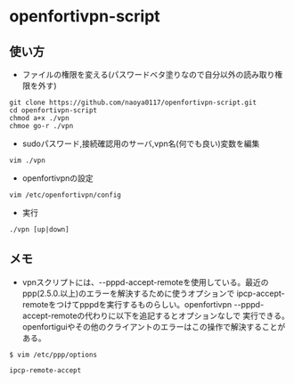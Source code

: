 # openfortivpn-script

## 使い方
- ファイルの権限を変える(パスワードベタ塗りなので自分以外の読み取り権限を外す)
```
git clone https://github.com/naoya0117/openfortivpn-script.git
cd openfortivpn-script
chmod a+x ./vpn
chmoe go-r ./vpn
```
- sudoパスワード,接続確認用のサーバ,vpn名(何でも良い)変数を編集
```
vim ./vpn
```
- openfortivpnの設定
```
vim /etc/openfortivpn/config
```
- 実行
```
./vpn [up|down]
```


## メモ
- vpnスクリプトには、--pppd-accept-remoteを使用している。最近のppp(2.5.0.以上)のエラーを解決するために使うオプションで
ipcp-accept-remoteをつけてpppdを実行するものらしい。openfortivpn --pppd-accept-remoteの代わりに以下を追記するとオプションなしで
実行できる。openfortiguiやその他のクライアントのエラーはこの操作で解決することがある。
```
$ vim /etc/ppp/options

ipcp-remote-accept
```





